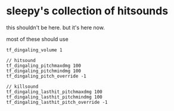 # sleepy's collection of hitsounds

this shouldn't be here. but it's here now.

most of these should use

```
tf_dingaling_volume 1

// hitsound
tf_dingaling_pitchmaxdmg 100
tf_dingaling_pitchmindmg 100
tf_dingaling_pitch_override -1

// killsound
tf_dingaling_lasthit_pitchmaxdmg 100
tf_dingaling_lasthit_pitchmindmg 100
tf_dingaling_lasthit_pitch_override -1
```